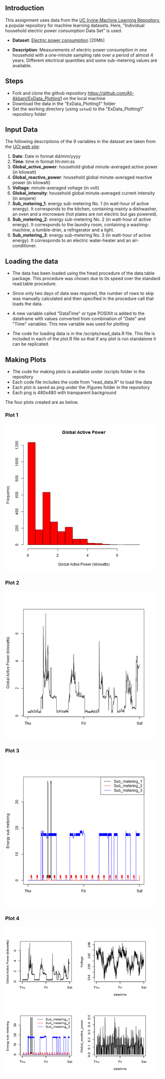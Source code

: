## Introduction

This assignment uses data from
the <a href="http://archive.ics.uci.edu/ml/">UC Irvine Machine
Learning Repository</a>, a popular repository for machine learning
datasets. Here, "Individual household
electric power consumption Data Set" is used.


* <b>Dataset</b>: <a href="https://d396qusza40orc.cloudfront.net/exdata%2Fdata%2Fhousehold_power_consumption.zip">Electric power consumption</a> [20Mb]

* <b>Description</b>: Measurements of electric power consumption in
one household with a one-minute sampling rate over a period of almost
4 years. Different electrical quantities and some sub-metering values
are available.

## Steps

* Fork and clone the github repository https://github.com/Ali-Akbani/ExData_Plotting1 on the local machine
* Download the data in the "ExData_Plotting1" folder
* Set the working directory (using <code>setwd</code>) to the "ExData_Plotting1" repository folder

## Input Data

The following descriptions of the 9 variables in the dataset are taken
from
the <a href="https://archive.ics.uci.edu/ml/datasets/Individual+household+electric+power+consumption">UCI
web site</a>:

<ol>
<li><b>Date</b>: Date in format dd/mm/yyyy </li>
<li><b>Time</b>: time in format hh:mm:ss </li>
<li><b>Global_active_power</b>: household global minute-averaged active power (in kilowatt) </li>
<li><b>Global_reactive_power</b>: household global minute-averaged reactive power (in kilowatt) </li>
<li><b>Voltage</b>: minute-averaged voltage (in volt) </li>
<li><b>Global_intensity</b>: household global minute-averaged current intensity (in ampere) </li>
<li><b>Sub_metering_1</b>: energy sub-metering No. 1 (in watt-hour of active energy). It corresponds to the kitchen, containing mainly a dishwasher, an oven and a microwave (hot plates are not electric but gas powered). </li>
<li><b>Sub_metering_2</b>: energy sub-metering No. 2 (in watt-hour of active energy). It corresponds to the laundry room, containing a washing-machine, a tumble-drier, a refrigerator and a light. </li>
<li><b>Sub_metering_3</b>: energy sub-metering No. 3 (in watt-hour of active energy). It corresponds to an electric water-heater and an air-conditioner.</li>
</ol>

## Loading the data

* The data has been loaded using the fread procedure of the data.table package. This procedure was chosen due to its speed over the standard read.table procedure.

* Since only two days of data was required, the number of rows to skip was manually calculated and then specified in the procedure call that loads the data.

* A new variable called "DataTime" or type POSIXlt is added to the dataframe with values converted from combination of "Date" and "Time" variables. This new variable was used for plotting

* The code for loading data is in the /scripts/read_data.R file. This file is included in each of the plot<n>.R file so that if any plot is run standalone it can be replicated.

## Making Plots

* The code for making plots is available under /scripts folder in the repository
* Each code file includes the code from "read_data.R" to load the data
* Each plot is saved as png under the /figures folder in the repository
* Each png is 480x480 with transparent background

The four plots created are as below. 


### Plot 1

![Plot1.png from Plot1.R](figure/Plot1.png) 


### Plot 2

![Plot2.png from Plot2.R](figure/Plot2.png) 


### Plot 3

![Plot3.png from Plot3.R](figure/Plot3.png) 


### Plot 4

![Plot4.png from Plot4.R](figure/Plot4.png) 

